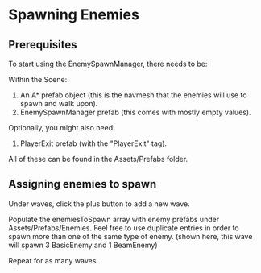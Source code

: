 # Spawning Enemies

## Prerequisites
To start using the EnemySpawnManager, there needs to be:

Within the Scene:
1)  An A* prefab object (this is the navmesh that the enemies will use to spawn and walk upon).
2)  EnemySpawnManager prefab (this comes with mostly empty values).

Optionally, you might also need:
1) PlayerExit prefab (with the "PlayerExit" tag).

All of these can be found in the Assets/Prefabs folder.

## Assigning enemies to spawn
Under waves, click the plus button to add a new wave.

Populate the enemiesToSpawn array with enemy prefabs under Assets/Prefabs/Enemies.
Feel free to use duplicate entries in order to spawn more than one of the same type of enemy.
(shown here, this wave will spawn 3 BasicEnemy and 1 BeamEnemy)

Repeat for as many waves.